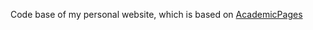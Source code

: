 Code base of my personal website, which is based on [AcademicPages](https://github.com/academicpages/academicpages.github.io)